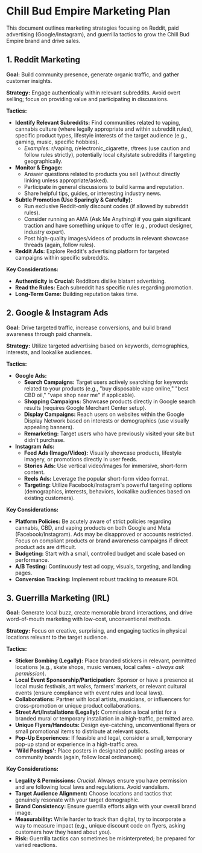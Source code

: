 # Chill Bud Empire Marketing Plan

This document outlines marketing strategies focusing on Reddit, paid advertising (Google/Instagram), and guerrilla tactics to grow the Chill Bud Empire brand and drive sales.

## 1. Reddit Marketing

**Goal:** Build community presence, generate organic traffic, and gather customer insights.

**Strategy:** Engage authentically within relevant subreddits. Avoid overt selling; focus on providing value and participating in discussions.

**Tactics:**
*   **Identify Relevant Subreddits:** Find communities related to vaping, cannabis culture (where legally appropriate and within subreddit rules), specific product types, lifestyle interests of the target audience (e.g., gaming, music, specific hobbies).
    *   *Examples:* r/vaping, r/electronic_cigarette, r/trees (use caution and follow rules strictly), potentially local city/state subreddits if targeting geographically.
*   **Monitor & Engage:**
    *   Answer questions related to products you sell (without directly linking unless appropriate/asked).
    *   Participate in general discussions to build karma and reputation.
    *   Share helpful tips, guides, or interesting industry news.
*   **Subtle Promotion (Use Sparingly & Carefully):**
    *   Run exclusive Reddit-only discount codes (if allowed by subreddit rules).
    *   Consider running an AMA (Ask Me Anything) if you gain significant traction and have something unique to offer (e.g., product designer, industry expert).
    *   Post high-quality images/videos of products in relevant showcase threads (again, follow rules).
*   **Reddit Ads:** Explore Reddit's advertising platform for targeted campaigns within specific subreddits.

**Key Considerations:**
*   **Authenticity is Crucial:** Redditors dislike blatant advertising.
*   **Read the Rules:** Each subreddit has specific rules regarding promotion.
*   **Long-Term Game:** Building reputation takes time.

## 2. Google & Instagram Ads

**Goal:** Drive targeted traffic, increase conversions, and build brand awareness through paid channels.

**Strategy:** Utilize targeted advertising based on keywords, demographics, interests, and lookalike audiences.

**Tactics:**
*   **Google Ads:**
    *   **Search Campaigns:** Target users actively searching for keywords related to your products (e.g., "buy disposable vape online," "best CBD oil," "vape shop near me" if applicable).
    *   **Shopping Campaigns:** Showcase products directly in Google search results (requires Google Merchant Center setup).
    *   **Display Campaigns:** Reach users on websites within the Google Display Network based on interests or demographics (use visually appealing banners).
    *   **Remarketing:** Target users who have previously visited your site but didn't purchase.
*   **Instagram Ads:**
    *   **Feed Ads (Image/Video):** Visually showcase products, lifestyle imagery, or promotions directly in user feeds.
    *   **Stories Ads:** Use vertical video/images for immersive, short-form content.
    *   **Reels Ads:** Leverage the popular short-form video format.
    *   **Targeting:** Utilize Facebook/Instagram's powerful targeting options (demographics, interests, behaviors, lookalike audiences based on existing customers).

**Key Considerations:**
*   **Platform Policies:** Be acutely aware of strict policies regarding cannabis, CBD, and vaping products on both Google and Meta (Facebook/Instagram). Ads may be disapproved or accounts restricted. Focus on compliant products or brand awareness campaigns if direct product ads are difficult.
*   **Budgeting:** Start with a small, controlled budget and scale based on performance.
*   **A/B Testing:** Continuously test ad copy, visuals, targeting, and landing pages.
*   **Conversion Tracking:** Implement robust tracking to measure ROI.

## 3. Guerrilla Marketing (IRL)

**Goal:** Generate local buzz, create memorable brand interactions, and drive word-of-mouth marketing with low-cost, unconventional methods.

**Strategy:** Focus on creative, surprising, and engaging tactics in physical locations relevant to the target audience.

**Tactics:**
*   **Sticker Bombing (Legally):** Place branded stickers in relevant, permitted locations (e.g., skate shops, music venues, local cafes - *always ask permission*).
*   **Local Event Sponsorship/Participation:** Sponsor or have a presence at local music festivals, art walks, farmers' markets, or relevant cultural events (ensure compliance with event rules and local laws).
*   **Collaborations:** Partner with local artists, musicians, or influencers for cross-promotion or unique product collaborations.
*   **Street Art/Installations (Legally):** Commission a local artist for a branded mural or temporary installation in a high-traffic, permitted area.
*   **Unique Flyers/Handouts:** Design eye-catching, unconventional flyers or small promotional items to distribute at relevant spots.
*   **Pop-Up Experiences:** If feasible and legal, consider a small, temporary pop-up stand or experience in a high-traffic area.
*   **'Wild Postings':** Place posters in designated public posting areas or community boards (again, follow local ordinances).

**Key Considerations:**
*   **Legality & Permissions:** *Crucial.* Always ensure you have permission and are following local laws and regulations. Avoid vandalism.
*   **Target Audience Alignment:** Choose locations and tactics that genuinely resonate with your target demographic.
*   **Brand Consistency:** Ensure guerrilla efforts align with your overall brand image.
*   **Measurability:** While harder to track than digital, try to incorporate a way to measure impact (e.g., unique discount code on flyers, asking customers how they heard about you).
*   **Risk:** Guerrilla tactics can sometimes be misinterpreted; be prepared for varied reactions.